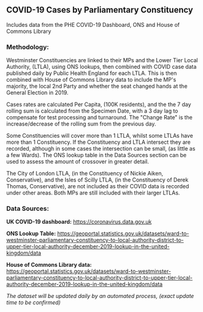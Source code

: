 ## COVID-19 Cases by Parliamentary Constituency

Includes data from the PHE COVID-19 Dashboard, ONS and House of Commons Library


### Methodology:

Westminster Constituencies are linked to their MPs and the Lower Tier Local Authority, (LTLA), using ONS lookups, then combined with COVID case data published daily by Public Health England for each LTLA. This is then combined with House of Commons Library data to include the MP's majority, the local 2nd Party and whether the seat changed hands at the General Election in 2019.

Cases rates are calculated Per Capita, (100K residents), and the the 7 day rolling sum is calculated from the Specimen Date, with a 3 day lag to compensate for test processing and turnaround. The "Change Rate" is the increase/decrease of the rolling sum from the previous day.

Some Constituencies will cover more than 1 LTLA, whilst some LTLAs have more than 1 Constituency. If the Constituency and LTLA intersect they are recorded, although in some cases the intersection can be small, (as little as a few Wards). The ONS lookup table in the Data Sources section can be used to assess the amount of crossover in greater detail.

The City of London LTLA, (in the Constituency of Nickie Aiken, Conservative), and the Isles of Scilly LTLA, (in the Constituency of Derek Thomas, Conservative), are not included as their COVID data is recorded under other areas. Both MPs are still included with their larger LTLAs.


### Data Sources:

**UK COVID-19 dashboard:** https://coronavirus.data.gov.uk

**ONS Lookup Table:** https://geoportal.statistics.gov.uk/datasets/ward-to-westminster-parliamentary-constituency-to-local-authority-district-to-upper-tier-local-authority-december-2019-lookup-in-the-united-kingdom/data

**House of Commons Library data:** https://geoportal.statistics.gov.uk/datasets/ward-to-westminster-parliamentary-constituency-to-local-authority-district-to-upper-tier-local-authority-december-2019-lookup-in-the-united-kingdom/data


_The dataset will be updated daily by an automated process, (exact update time to be confirmed)_
